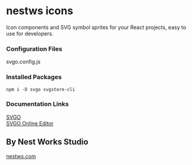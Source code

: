 # nestws icons
Icon components and SVG symbol sprites for your React projects, easy to use for developers.

### Configuration Files
svgo.config.js

### Installed Packages
```npm i -D svgo svgstore-cli```

### Documentation Links
[SVGO](https://github.com/svg/svgo)\
[SVGO Online Editor](https://jakearchibald.github.io/svgomg)

## By Nest Works Studio
[nestws.com](https://www.nestws.com)
